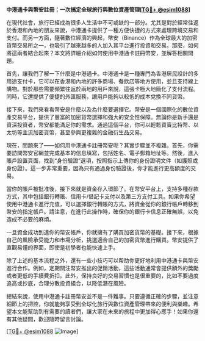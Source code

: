 **中港通卡與幣安註冊：一次搞定全球旅行與數位資產管理[[TG💪+ @esim1088](https://t.me/s/esim1088)]**

在現代社會，旅行已經成為很多人生活中不可或缺的一部分。尤其是對於經常往返於香港和內地的朋友來說，中港通卡提供了一種方便快捷的方式來處理跨境交易和支付。而另一方面，隨著數位經濟的興起，幣安（Binance）作為全球最大的加密貨幣交易所之一，也吸引了越來越多的人加入其平台進行投資和交易。那麼，如何將這兩者結合起來？本文將詳細介紹如何使用中港通卡註冊幣安，並解答相關問題。

首先，讓我們了解一下什麼是中港通卡。中港通卡是一種專門為香港居民設計的多用途支付卡，它可以在香港和內地的許多商場、餐飲店等地方使用，並且支持線上購物。對於那些需要頻繁往返於兩地的用戶來說，這張卡極大地簡化了支付流程。同時，它還提供了便捷的外匯服務，讓用戶能夠以較低的成本兌換不同貨幣。

接下來，我們來看看幣安是什麼以及為什麼要選擇它。幣安是一個國際化的數位資產交易平台，提供了豐富的加密貨幣選擇和強大的安全性保障。無論你是新手還是資深投資者，幣安都能滿足你的需求。通過這個平台，你可以輕鬆買賣比特幣、以太坊等主流加密貨幣，甚至參與更複雜的金融衍生品交易。

現在，問題來了——如何用中港通卡註冊幣安呢？其實步驟並不複雜。首先，你需要訪問幣安官網並完成基本的信息填寫，包括姓名、電子郵箱地址等。然後，進入賬戶設置頁面，找到“身份驗證”選項，按照指示上傳你的身份證明文件（如護照或身份證）。這一步非常重要，因為只有通過身份驗證後，你才能進行更高額度的交易。

當你的賬戶被批准後，接下來就是資金存入環節了。在幣安平台上，支持多種存款方式，其中包括銀行轉賬、信用卡/借記卡支付以及第三方支付工具。如果你希望使用中港通卡進行充值，可以選擇銀行轉賬的方式，將資金從你的銀行帳戶轉移到幣安的指定帳戶。請注意，在進行此操作時，確保你的銀行卡信息正確無誤，以免造成不必要的麻煩。

一旦資金成功到達你的幣安帳戶，你就擁有了購買加密貨幣的基礎。接下來，根據自己的風險承受能力和市場分析，挑選適合自己的加密貨幣進行購買。幣安提供了直觀易懂的界面，即使是初學者也能快速上手。

除了上述的基本流程之外，還有一些小技巧可以帮助你更好地利用中港通卡與幣安進行合作。例如，定期關注幣安推出的促銷活動，這些活動通常會提供額外的獎勵或者更低的手續費折扣。此外，保持良好的交易習慣也是很重要的，比如不要過度追高或抄底，合理分散投資組合，以降低潛在風險。

總結來說，使用中港通卡註冊幣安並不是一件難事。只要遵循正確的步驟，並注意細節上的把控，你就能夠享受到全球化旅行與數位資產管理帶來的便利與樂趣。希望本文能幫助到有需要的讀者們，讓大家在未來的旅程中更加得心應手！如果你還有其他疑問，歡迎隨時留言討論。

[[TG💪+ @esim1088](https://t.me/s/esim1088) ![Image](https://i.postimg.cc/4NQfJmqS/Snipaste-2025-05-13-00-14-12.png)]